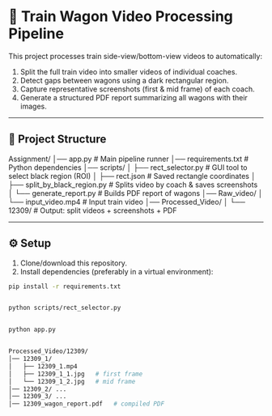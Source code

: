 # 🚆 Train Wagon Video Processing Pipeline  

This project processes train side-view/bottom-view videos to automatically:  
1. Split the full train video into smaller videos of individual coaches.  
2. Detect gaps between wagons using a dark rectangular region.  
3. Capture representative screenshots (first & mid frame) of each coach.  
4. Generate a structured PDF report summarizing all wagons with their images.  

---

## 📂 Project Structure  

Assignment/
│── app.py # Main pipeline runner
│── requirements.txt # Python dependencies
│── scripts/
│ ├── rect_selector.py # GUI tool to select black region (ROI)
│ ├── rect.json # Saved rectangle coordinates
│ ├── split_by_black_region.py # Splits video by coach & saves screenshots
│ └── generate_report.py # Builds PDF report of wagons
│── Raw_video/
│ └── input_video.mp4 # Input train video
│── Processed_Video/
│ └── 12309/ # Output: split videos + screenshots + PDF


---

## ⚙️ Setup  

1. Clone/download this repository.  
2. Install dependencies (preferably in a virtual environment):  

```bash
pip install -r requirements.txt


python scripts/rect_selector.py


python app.py


Processed_Video/12309/
│── 12309_1/
│   ├── 12309_1.mp4
│   ├── 12309_1_1.jpg   # first frame
│   └── 12309_1_2.jpg   # mid frame
│── 12309_2/ ...
│── 12309_3/ ...
│── 12309_wagon_report.pdf   # compiled PDF
